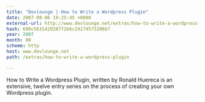 ```yaml
---
title: "Devlounge | How to Write a Wordpress Plugin"
date: 2007-08-06 19:25:45 +0000
external-url: http://www.devlounge.net/extras/how-to-write-a-wordpress-plugin
hash: 698c5631429287f2b6c29174573206b7
year: 2007
month: 08
scheme: http
host: www.devlounge.net
path: /extras/how-to-write-a-wordpress-plugin

---
```


How to Write a Wordpress Plugin, written by Ronald Huereca is an extensive, twelve entry series on the process of creating your own Wordpress plugin.
